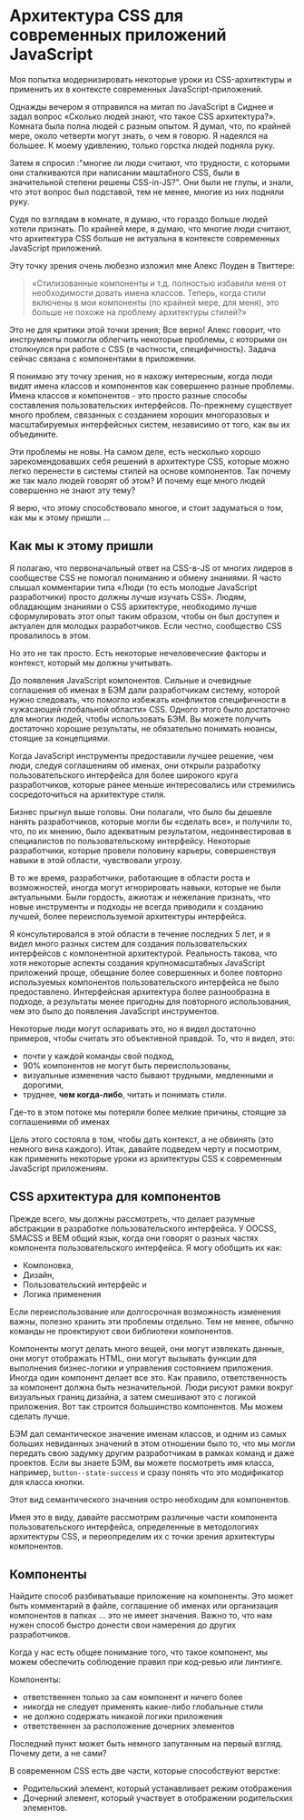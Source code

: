 # Архитектура CSS для современных приложений JavaScript

Моя попытка модернизировать некоторые уроки из CSS-архитектуры и применить их в контексте современных JavaScript-приложений.

Однажды вечером я отправился на митап по JavaScript в Сиднее и задал вопрос «Сколько людей знают, что такое CSS архитектура?». Комната была полна людей с разным опытом. Я думал, что, по крайней мере, около четверти могут знать, о чем я говорю. Я надеялся на большее. К моему удивлению, только горстка людей подняла руку.

Затем я спросил :"многие ли люди считают, что трудности, с которыми они сталкиваются при написании маштабного CSS, были в значительной степени решены CSS-in-JS?". Они были не глупы, и знали, что этот вопрос был подставой, тем не менее, многие из них подняли руку.

Судя по взглядам в комнате, я думаю, что гораздо больше людей хотели признать. По крайней мере, я думаю, что многие люди считают, что архитектура CSS больше не актуальна в контексте современных JavaScript приложений.

Эту точку зрения очень любезно изложил мне Алекс Лоуден в Твиттере:
> «Стилизованные компоненты и т.д. полностью избавили меня от необходимости довать имена классов. Теперь, когда стили включены в мои компоненты (по крайней мере, для меня), это больше не похоже на проблему архитектуры стилей?»

Это не для критики этой точки зрения; Все верно! Алекс говорит, что инструменты помогли облегчить некоторые проблемы, с которыми он столкнулся при работе с CSS (в частности, специфичность). Задача сейчас связана с компонентами в приложении.

Я понимаю эту точку зрения, но я нахожу интересным, когда люди видят имена классов и компонентов как совершенно разные проблемы. Имена классов и компонентов - это просто разные способы составления пользовательских интерфейсов. По-прежнему существует много проблем, связанных с созданием хороших многоразовых и масштабируемых интерфейсных систем, независимо от того, как вы их объедините.

Эти проблемы не новы. На самом деле, есть несколько хорошо зарекомендовавших себя решений в архитектуре CSS, которые можно легко перенести в системы стилей на основе компонентов. Так почему же так мало людей говорят об этом? И почему еще много людей совершенно не знают эту тему?

Я верю, что этому способствовало многое, и стоит задуматься о том, как мы к этому пришли ...

## Как мы к этому пришли

Я полагаю, что первоначальный ответ на CSS-в-JS от многих лидеров в сообществе CSS не помогал пониманию и обмену знаниями. Я часто слышал комментарии типа «Люди (то есть молодые JavaScript разработчики) просто должны лучше изучать CSS». Людям, обладающим знаниями о CSS архитектуре, необходимо лучше сформулировать этот опыт таким образом, чтобы он был доступен и актуален для молодых разработчиков. Если честно, сообщество CSS провалилось в этом.

Но это не так просто. Есть некоторые нечеловеческие факторы и контекст, который мы должны учитывать.

До появления JavaScript компонентов. Сильные и очевидные соглашения об именах в БЭМ дали разработчикам систему, которой нужно следовать, что помогло избежать конфликтов специфичности в «ужасающей глобальной области» CSS. Одного этого было достаточно для многих людей, чтобы использовать БЭМ. Вы можете получить достаточно хорошие результаты, не обязательно понимать нюансы, стоящие за концепциями.

Когда JavaScript инструменты предоставили лучшее решение, чем люди, следуя соглашениям об именах, они открыли разработку пользовательского интерфейса для более широкого круга разработчиков, которые ранее меньше интересовались или стремились сосредоточиться на архитектуре стиля.

Бизнес прыгнул выше головы. Они полагали, что было бы дешевле нанять разработчиков, которые могли бы «сделать все», и получили то, что, по их мнению, было адекватным результатом, недоинвестировав в специалистов по пользовательскому интерфейсу. Некоторые разработчики, которые провели половину карьеры, совершенствуя навыки в этой области, чувствовали угрозу.

В то же время, разработчики, работающие в области роста и возможностей, иногда могут игнорировать навыки, которые не были актуальными. Были гордость, ажиотаж и нежелание признать, что новые инструменты и подходы не всегда приводили к созданию лучшей, более переиспользуемой архитектуры интерфейса.

Я консультировался в этой области в течение последних 5 лет, и я видел много разных систем для создания пользовательских интерфейсов с компонентной архитектурой. Реальность такова, что хотя некоторые аспекты создания крупномасштабных JavaScript приложений проще, обещание более совершенных и более повторно используемых компонентов пользовательского интерфейса не было предоставлено. Интерфейсная архитектура более разнообразна в подходе, а результаты менее пригодны для повторного использования, чем это было до появления JavaScript инструментов.

Некоторые люди могут оспаривать это, но я видел достаточно примеров, чтобы считать это объективной правдой. То, что я видел, это:

* почти у каждой команды свой подход,
* 90% компонентов не могут быть переиспользованы,
* визуальные изменения часто бывают трудными, медленными и дорогими,
* труднее, **чем когда-либо**, читать и понимать стили.

Где-то в этом потоке мы потеряли более мелкие причины, стоящие за соглашениями об именах

Цель этого состояла в том, чтобы дать контекст, а не обвинять (это немного вина каждого). Итак, давайте подведем черту и посмотрим, как применить некоторые уроки из архитектуры CSS к современным JavaScript приложениям.

## CSS архитектура для компонентов

Прежде всего, мы должны рассмотреть, что делает разумные абстракции в разработке пользовательского интерфейса. У OOCSS, SMACSS и BEM общий язык, когда они говорят о разных частях компонента пользовательского интерфейса. Я могу обобщить их как:

* Компоновка,
* Дизайн,
* Пользовательский интерфейс и
* Логика применения

Если переиспользование или долгосрочная возможность изменения важны, полезно хранить эти проблемы отдельно. Тем не менее, обычно команды не проектируют свои библиотеки компонентов.

Компоненты могут делать много вещей, они могут извлекать данные, они могут отображать HTML, они могут вызывать функции для выполнения бизнес-логики и управления состоянием приложения. Иногда один компонент делает все это. Как правило, ответственность за компонент должна быть незначительной. Люди рисуют рамки вокруг визуальных границ дизайна, а затем смешивают это с логикой приложения. Вот так строится большинство компонентов. Мы можем сделать лучше.

БЭМ дал семантическое значение именам классов, и одним из самых больших невиданных значений в этом отношении было то, что мы могли  передать свою задумку другим разработчикам в рамках команд и даже проектов. Если вы знаете БЭМ, вы можете посмотреть имя класса, например, `button--state-success` и сразу понять что это модификатор для класса кнопки.

Этот вид семантического значения остро необходим для компонентов.

Имея это в виду, давайте рассмотрим различные части компонента пользовательского интерфейса, определенные в методологиях архитектуры CSS, и переопределим их с точки зрения архитектуры компонентов.

## Компоненты

Найдите способ разбиватьваше приложение на компоненты. Это может быть комментарий в файле, соглашение об именах или организация компонентов в папках ... это не имеет значения. Важно то, что нам нужен способ быстро донести свои намерения до других разработчиков.

Когда у нас есть общее понимание того, что такое компонент, мы можем обеспечить соблюдение правил при код-ревью или линтинге.

Компоненты:

* ответственнен только за сам компонент и ничего более
* никогда не следует применять какие-либо глобальные стили
* не должно содержать никакой логики приложения
* ответственнен за расположение дочерних элементов

Последний пункт может быть немного запутанным на первый взгляд. Почему дети, а не сами?

В современном CSS есть две части, которые способствуют верстке:
* Родительский элемент, который устанавливает режим отображения
* Дочерний элемент, который участвует в отображении родительских элементов.

